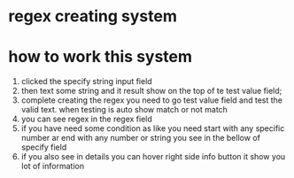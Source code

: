 # regex creating system

# how to work this system

1. clicked the specify string input field
2. then text some string and it result show on the top of te test value field;
3. complete creating the regex you need to go test value field and test the valid text. when testing is auto show match or not match
4. you can see regex in the regex field
5. if you have need some condition as like you need start with any specific number ar end with any number or string you see in the bellow of specify field
6. if you also see in details you can hover right side info button it show you lot of information
